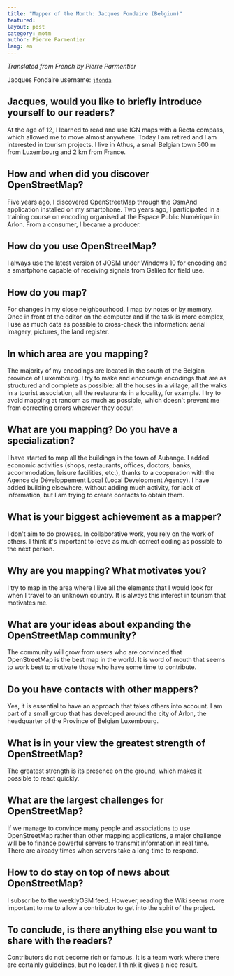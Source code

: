 ```yaml
---
title: "Mapper of the Month: Jacques Fondaire (Belgium)"
featured:
layout: post
category: motm
author: Pierre Parmentier
lang: en
---
```


*Translated from French by Pierre Parmentier*

Jacques Fondaire username: [`jfonda`](https://www.openstreetmap.org/user/jfonda)

## Jacques, would you like to briefly introduce yourself to our readers?

At the age of 12, I learned to read and use IGN maps with a Recta compass, which allowed me to move almost anywhere. Today I am retired and I am interested in tourism projects. I live in Athus, a small Belgian town 500 m from Luxembourg and 2 km from France.

## How and when did you discover OpenStreetMap?

Five years ago, I discovered OpenStreetMap through the OsmAnd application installed on my smartphone. Two years ago, I participated in a training course on encoding organised at the Espace Public Numérique in Arlon. From a consumer, I became a producer.

## How do you use OpenStreetMap?

I always use the latest version of JOSM under Windows 10 for encoding and a smartphone capable of receiving signals from Galileo for field use.

## How do you map? 

For changes in my close neighbourhood, I map by notes or by memory. Once in front of the editor on the computer and if the task is more complex, I use as much data as possible to cross-check the information: aerial imagery, pictures, the land register.

## In which area are you mapping?

The majority of my encodings are located in the south of the Belgian province of Luxembourg. I try to make and encourage encodings that are as structured and complete as possible: all the houses in a village, all the walks in a tourist association, all the restaurants in a locality, for example. I try to avoid mapping at random as much as possible, which doesn't prevent me from correcting errors wherever they occur.

## What are you mapping? Do you have a specialization?

I have started to map all the buildings in the town of Aubange. I added economic activities (shops, restaurants, offices, doctors, banks, accommodation, leisure facilities, etc.), thanks to a cooperation with the Agence de Développement Local (Local Development Agency). I have added building elsewhere, without adding much activity, for lack of information, but I am trying to create contacts to obtain them.

## What is your biggest achievement as a mapper?

I don't aim to do prowess. In collaborative work, you rely on the work of others. I think it's important to leave as much correct coding as possible to the next person.

## Why are you mapping? What motivates you?

I try to map in the area where I live all the elements that I would look for when I travel to an unknown country.  It is always this interest in tourism that motivates me.

## What are your ideas about expanding the OpenStreetMap community?

The community will grow from users who are convinced that OpenStreetMap is the best map in the world. It is word of mouth that seems to work best to motivate those who have some time to contribute.

## Do you have contacts with other mappers?

Yes, it is essential to have an approach that takes others into account. I am part of a small group that has developed around the city of Arlon, the headquarter of the Province of Belgian Luxembourg.

## What is in your view the greatest strength of OpenStreetMap?

The greatest strength is its presence on the ground, which makes it possible to react quickly.

## What are the largest challenges for OpenStreetMap?

If we manage to convince many people and associations to use OpenStreetMap rather than other mapping applications, a major challenge will be to finance powerful servers to transmit information in real time. There are already times when servers take a long time to respond.

## How to do stay on top of news about OpenStreetMap?

I subscribe to the weeklyOSM feed. However, reading the Wiki seems more important to me to allow a contributor to get into the spirit of the project. 

## To conclude, is there anything else you want to share with the readers?

Contributors do not become rich or famous. It is a team work where there are certainly guidelines, but no leader. I think it gives a nice result.
